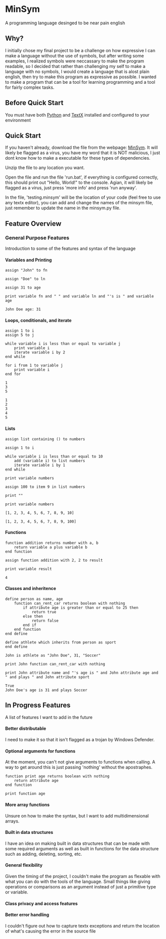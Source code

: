 # MinSym

A programming language desinged to be near pain english

## Why?

I initially chose my final project to be a challenge on how expressive I can make a language without the use of symbols, but after writing some examples, I realized symbols were neccassary to make the program readable, so I decided that rather than challenging my self to make a language with no symbols, I would create a language that is alost plain english, then try to make this program as expressive as possible. I wanted to make a program that can be a tool for learning programming and a tool for fairly complex tasks.

## Before Quick Start

You must have both [Python](https://www.python.org/) and [TextX](https://textx.github.io/textX/index.html) installed and configured to your environment

## Quick Start

If you haven't already, download the file from the webpage: [MinSym](https://romelaleman.github.io/minsym/). It will likely be flagged as a virus, you have my word that it is NOT malicious, I just dont know how to make a executable for these types of dependencies.

Unzip the file to any location you want.

Open the file and run the file 'run.bat', if everything is configured correctly, this should print out "Hello, World!" to the console. Agian, it will likely be flagged as a virus, just press 'more info' and press 'run anyway'.

In the file, 'testing.minsym' will be the location of your code (feel free to use any textx editor), you can add and change the names of the minsym file, just remember to update the name in the minsym.py file.

## Feature Overview

### General Purpose Features

Introduction to some of the features and syntax of the language

#### Variables and Printing
```
assign "John" to fn

assign "Doe" to ln

assign 31 to age

print variable fn and " " and variable ln and "'s is " and variable age
```
```
John Doe age: 31
```
#### Loops, conditionals, and iterate

```
assign 1 to i
assign 5 to j

while variable i is less than or equal to variable j
    print variable i
    iterate variable i by 2
end while

for i from 1 to variable j
    print variable i
end for
```
```
1
3
5

1
2
3
4
5
```
#### Lists

```
assign list containing () to numbers

assign 1 to i

while variable i is less than or equal to 10
    add (variable i) to list numbers
    iterate variable i by 1
end while

print variable numbers

assign 100 to item 9 in list numbers 

print ""

print variable numbers
```
```
[1, 2, 3, 4, 5, 6, 7, 8, 9, 10]

[1, 2, 3, 4, 5, 6, 7, 8, 9, 100]
```

#### Functions

```
function addition returns number with a, b
    return variable a plus variable b
end function

assign function addition with 2, 2 to result

print variable result
```
```
4
```

#### Classes and inheritence

```
define person as name, age
    function can_rent_car returns boolean with nothing
        if attribute age is greater than or equal to 25 then
            return true
        else then
            return false
        end if
    end function
end define

define athlete which inherits from person as sport
end define

John is athlete as "John Doe", 31, "Soccer"

print John function can_rent_car with nothing

print John attribute name and "'s age is " and John attribute age and " and plays " and John attribute sport
```
```
True
John Doe's age is 31 and plays Soccer
```

## In Progress Features

A list of features I want to add in the future

#### Better distributable

I need to make it so that it isn't flagged as a trojan by Windows Defender.

#### Optional arguments for functions

At the moment, you can't not give arguments to functions when calling. A way to get around this is just passing 'nothing' without the apostraphes.

```
function print age returns boolean with nothing
    return attribute age
end function

print function age
```

#### More array functions

Unsure on how to make the syntax, but I want to add multidimensional arrays.

#### Built in data structures

I have an idea on making built in data structures that can be made with some required arguments as well as built in functions for the data structure such as adding, deleting, sorting, etc.

#### General flexibility

Given the timing of the project, I couldn't make the program as flexable with what you can do with the tools of the language. Small things like giving operations or comparisons as an argument instead of just a primitive type or variable.

#### Class privacy and access features

#### Better error handling

I couldn't figure out how to capture textx exceptions and return the location of what's causing the error in the source file